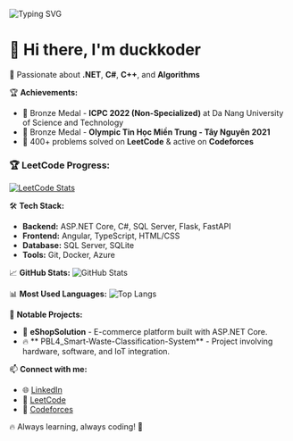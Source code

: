 ![Typing SVG](https://readme-typing-svg.herokuapp.com?font=Fira+Code&weight=500&size=24&duration=3000&pause=1000&color=0AEFFF&vCenter=true&width=435&lines=Hello%2C+I'm+duckkoder!;Welcome+to+my+GitHub!;Fullstack+.NET+Developer!;Algorithm+Enthusiast!;Enjoy+coding!+%F0%9F%94%A5)

# 👋 Hi there, I'm **duckkoder**

🚀 Passionate about **.NET**, **C#**, **C++**, and **Algorithms**

🏆 **Achievements:**  
- 🥉 Bronze Medal - **ICPC 2022 (Non-Specialized)** at Da Nang University of Science and Technology  
- 🥉 Bronze Medal - **Olympic Tin Học Miền Trung - Tây Nguyên 2021**  
- 🎯 400+ problems solved on **LeetCode** & active on **Codeforces**  

### 🏆 LeetCode Progress:
[![LeetCode Stats](https://leetcode-stats-api.herokuapp.com/Duckkoder)](https://leetcode.com/Duckkoder/)

🛠 **Tech Stack:**
- **Backend:** ASP.NET Core, C#, SQL Server, Flask, FastAPI
- **Frontend:** Angular, TypeScript, HTML/CSS
- **Database:** SQL Server, SQLite
- **Tools:** Git, Docker, Azure

📈 **GitHub Stats:**
![GitHub Stats](https://github-readme-stats.vercel.app/api?username=duckkoder&show_icons=true&theme=tokyonight)

📊 **Most Used Languages:**
![Top Langs](https://github-readme-stats.vercel.app/api/top-langs/?username=duckkoder&layout=compact&theme=tokyonight)

🎯 **Notable Projects:**
- 🛒 **eShopSolution** - E-commerce platform built with ASP.NET Core.
- 🔥 ** PBL4_Smart-Waste-Classification-System** - Project involving hardware, software, and IoT integration.

📫 **Connect with me:**
- 🌐 [LinkedIn](https://www.linkedin.com/in/duckkoder)
- 📝 [LeetCode](https://leetcode.com/duckkoder)
- 💬 [Codeforces](https://codeforces.com/profile/duckkoder)

🔥 Always learning, always coding! 🚀
